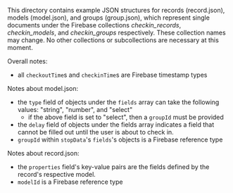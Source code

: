 
This directory contains example JSON structures for records (record.json), models (model.json), and groups (group.json), which represent single documents under the Firebase collections _checkin\_records_, _checkin\_models_, and _checkin\_groups_ respectively. These collection names may change. No other collections or subcollections are necessary at this moment.

Overall notes:
- all `checkoutTime`s and `checkinTime`s are Firebase timestamp types

Notes about model.json:
- the `type` field of objects under the `fields` array can take the following values: "string", "number", and "select"
    - if the above field is set to "select", then a `groupId` must be provided
- the `delay` field of objects under the fields array indicates a field that cannot be filled out until the user is about to check in.
- `groupId` within `stopData`'s `fields`'s objects is a Firebase reference type

Notes about record.json:
- the `properties` field's key-value pairs are the fields defined by the record's respective model.
- `modelId` is a Firebase reference type

